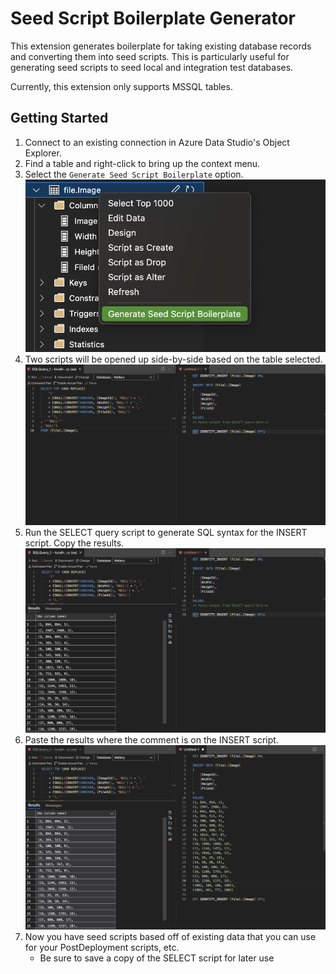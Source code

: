 # Seed Script Boilerplate Generator
This extension generates boilerplate for taking existing database records and converting them into seed scripts. This is particularly useful for generating seed scripts to seed local and integration test databases.

Currently, this extension only supports MSSQL tables.

## Getting Started
1. Connect to an existing connection in Azure Data Studio's Object Explorer.
1. Find a table and right-click to bring up the context menu.
1. Select the ``Generate Seed Script Boilerplate`` option.
![Select a table](https://raw.githubusercontent.com/alanmbennett/seed-script-boilerplate-generator/master/images/getting-started/step1.png)
1. Two scripts will be opened up side-by-side based on the table selected.
![Side-by-side scripts](https://raw.githubusercontent.com/alanmbennett/seed-script-boilerplate-generator/master/images/getting-started/step2.png)
1. Run the SELECT query script to generate SQL syntax for the INSERT script. Copy the results.
![Run the query](https://raw.githubusercontent.com/alanmbennett/seed-script-boilerplate-generator/master/images/getting-started/step3.png)
1. Paste the results where the comment is on the INSERT script.
![Paste the results](https://raw.githubusercontent.com/alanmbennett/seed-script-boilerplate-generator/master/images/getting-started/step4.png)
1. Now you have seed scripts based off of existing data that you can use for your PostDeployment scripts, etc. 
   - Be sure to save a copy of the SELECT script for later use
